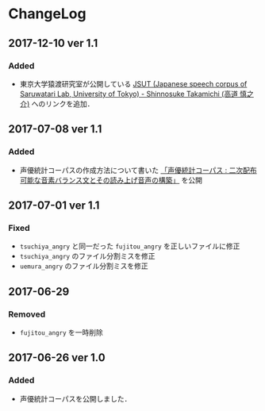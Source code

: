 # ChangeLog
## 2017-12-10 ver 1.1
### Added
- 東京大学猿渡研究室が公開している [JSUT (Japanese speech corpus of Saruwatari Lab, University of Tokyo) - Shinnosuke Takamichi (高道 慎之介)](https://sites.google.com/site/shinnosuketakamichi/publication/jsut)
 へのリンクを追加．

## 2017-07-08 ver 1.1
### Added
- 声優統計コーパスの作成方法について書いた
[「声優統計コーパス : 二次配布可能な音素バランス文とその読み上げ音声の構築」](https://github.com/voice-statistics/voice-statistics.github.com/blob/master/assets/doc/method.pdf)
を公開

## 2017-07-01 ver 1.1
### Fixed
- `tsuchiya_angry` と同一だった `fujitou_angry` を正しいファイルに修正
- `tsuchiya_angry` のファイル分割ミスを修正
- `uemura_angry` のファイル分割ミスを修正

## 2017-06-29
### Removed
- `fujitou_angry` を一時削除

## 2017-06-26 ver 1.0
### Added
- 声優統計コーパスを公開しました．
